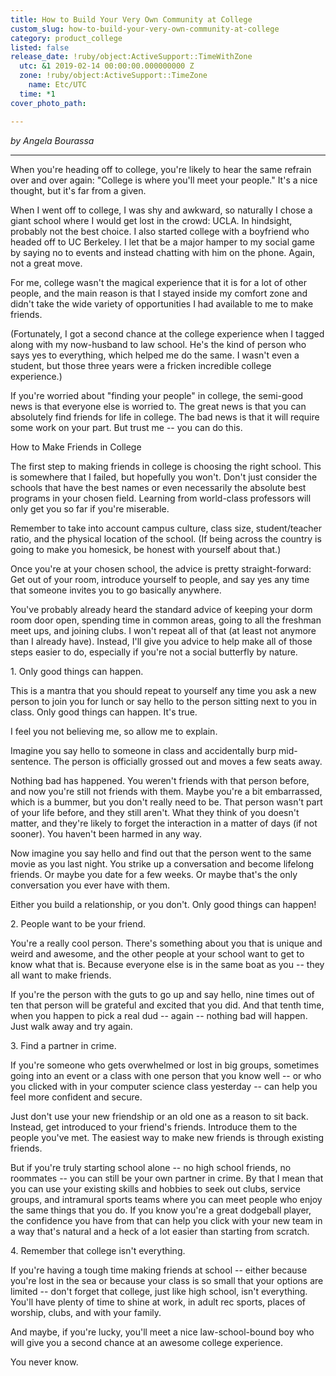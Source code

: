 ```yaml
---
title: How to Build Your Very Own Community at College
custom_slug: how-to-build-your-very-own-community-at-college
category: product_college
listed: false
release_date: !ruby/object:ActiveSupport::TimeWithZone
  utc: &1 2019-02-14 00:00:00.000000000 Z
  zone: !ruby/object:ActiveSupport::TimeZone
    name: Etc/UTC
  time: *1
cover_photo_path: 

---
```

_by Angela Bourassa_

---

When you're heading off to college, you're likely to hear the same refrain over and over again: "College is where you'll meet your people." It's a nice thought, but it's far from a given.

When I went off to college, I was shy and awkward, so naturally I chose a giant school where I would get lost in the crowd: UCLA. In hindsight, probably not the best choice. I also started college with a boyfriend who headed off to UC Berkeley. I let that be a major hamper to my social game by saying no to events and instead chatting with him on the phone. Again, not a great move.

For me, college wasn't the magical experience that it is for a lot of other people, and the main reason is that I stayed inside my comfort zone and didn't take the wide variety of opportunities I had available to me to make friends.

(Fortunately, I got a second chance at the college experience when I tagged along with my now-husband to law school. He's the kind of person who says yes to everything, which helped me do the same. I wasn't even a student, but those three years were a fricken incredible college experience.)

If you're worried about "finding your people" in college, the semi-good news is that everyone else is worried to. The great news is that you can absolutely find friends for life in college. The bad news is that it will require some work on your part. But trust me -- you can do this.

How to Make Friends in College

The first step to making friends in college is choosing the right school. This is somewhere that I failed, but hopefully you won't. Don't just consider the schools that have the best names or even necessarily the absolute best programs in your chosen field. Learning from world-class professors will only get you so far if you're miserable.

Remember to take into account campus culture, class size, student/teacher ratio, and the physical location of the school. (If being across the country is going to make you homesick, be honest with yourself about that.)

Once you're at your chosen school, the advice is pretty straight-forward: Get out of your room, introduce yourself to people, and say yes any time that someone invites you to go basically anywhere.

You've probably already heard the standard advice of keeping your dorm room door open, spending time in common areas, going to all the freshman meet ups, and joining clubs. I won't repeat all of that (at least not anymore than I already have). Instead, I'll give you advice to help make all of those steps easier to do, especially if you're not a social butterfly by nature.

1\. Only good things can happen.

This is a mantra that you should repeat to yourself any time you ask a new person to join you for lunch or say hello to the person sitting next to you in class. Only good things can happen. It's true.

I feel you not believing me, so allow me to explain.

Imagine you say hello to someone in class and accidentally burp mid-sentence. The person is officially grossed out and moves a few seats away.

Nothing bad has happened. You weren't friends with that person before, and now you're still not friends with them. Maybe you're a bit embarrassed, which is a bummer, but you don't really need to be. That person wasn't part of your life before, and they still aren't. What they think of you doesn't matter, and they're likely to forget the interaction in a matter of days (if not sooner). You haven't been harmed in any way.

Now imagine you say hello and find out that the person went to the same movie as you last night. You strike up a conversation and become lifelong friends. Or maybe you date for a few weeks. Or maybe that's the only conversation you ever have with them.

Either you build a relationship, or you don't. Only good things can happen!

2\. People want to be your friend.

You're a really cool person. There's something about you that is unique and weird and awesome, and the other people at your school want to get to know what that is. Because everyone else is in the same boat as you -- they all want to make friends.

If you're the person with the guts to go up and say hello, nine times out of ten that person will be grateful and excited that you did. And that tenth time, when you happen to pick a real dud -- again -- nothing bad will happen. Just walk away and try again.

3\. Find a partner in crime.

If you're someone who gets overwhelmed or lost in big groups, sometimes going into an event or a class with one person that you know well -- or who you clicked with in your computer science class yesterday -- can help you feel more confident and secure.

Just don't use your new friendship or an old one as a reason to sit back. Instead, get introduced to your friend's friends. Introduce them to the people you've met. The easiest way to make new friends is through existing friends.

But if you're truly starting school alone -- no high school friends, no roommates -- you can still be your own partner in crime. By that I mean that you can use your existing skills and hobbies to seek out clubs, service groups, and intramural sports teams where you can meet people who enjoy the same things that you do. If you know you're a great dodgeball player, the confidence you have from that can help you click with your new team in a way that's natural and a heck of a lot easier than starting from scratch.

4\. Remember that college isn't everything.

If you're having a tough time making friends at school -- either because you're lost in the sea or because your class is so small that your options are limited -- don't forget that college, just like high school, isn't everything. You'll have plenty of time to shine at work, in adult rec sports, places of worship, clubs, and with your family.

And maybe, if you're lucky, you'll meet a nice law-school-bound boy who will give you a second chance at an awesome college experience.

You never know.